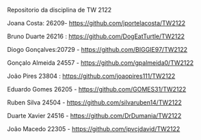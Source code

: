 Repositorio da disciplina de TW 2122


Joana Costa: 26209- https://github.com/jportelacosta/TW2122

Bruno Duarte 26216 : https://github.com/DogEatTurtle/TW2122

Diogo Gonçalves:20729 - https://github.com/BIGGIE97/TW2122

Gonçalo Almeida 24557 - https://github.com/gpalmeida0/TW2122

João Pires 23804 : https://github.com/joaopires111/TW2122

Eduardo Gomes 26205 - https://github.com/GOMES31/TW2122

Ruben Silva 24504 - https://github.com/silvaruben14/TW2122

Duarte Xavier 24516 - https://github.com/DrDumania/TW2122

João Macedo 22305 - https://github.com/ipvcjdavid/TW2122

